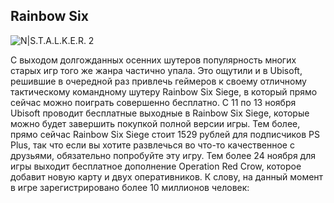 ## Rainbow Six
![N|S.T.A.L.K.E.R. 2](http://ps3hits.ru/wp-content/uploads/2016/11/Rainbow-Six-Siege-Japanese-Operator-Hibana-Echo.jpg)

С выходом долгожданных осенних шутеров популярность многих старых игр того же жанра частично упала. Это ощутили и в Ubisoft, решившие в очередной раз привлечь геймеров к своему отличному тактическому командному шутеру Rainbow Six Siege, в который прямо сейчас можно поиграть совершенно бесплатно.
С 11 по 13 ноября Ubisoft проводит бесплатные выходные в Rainbow Six Siege, которые можно будет завершить покупкой полной версии игры. Тем более, прямо сейчас Rainbow Six Siege стоит 1529 рублей для подписчиков PS Plus, так что если вы хотите развлечься во что-то качественное с друзьями, обязательно попробуйте эту игру.
Тем более 24 ноября для игры выходит бесплатное дополнение Operation Red Crow, которое добавит новую карту и двух оперативников. К слову, на данный момент в игре зарегистрировано более 10 миллионов человек:


